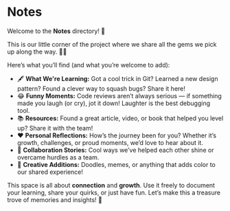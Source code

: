# Notes

Welcome to the **Notes** directory! 🎉

This is our little corner of the project where we share all the gems we pick up
along the way. 🧠✨

Here’s what you’ll find (and what you’re welcome to add):  

- 🖋️ **What We're Learning:** Got a cool trick in Git? Learned a new design
pattern? Found a clever way to squash bugs? Share it here!  
- 😂 **Funny Moments:** Code reviews aren’t always serious — if something made
you laugh (or cry), jot it down! Laughter is the best debugging tool.
- 📚 **Resources:** Found a great article, video, or book that helped you level
up? Share it with the team!
- ❤️ **Personal Reflections:** How’s the journey been for you? Whether it’s
growth, challenges, or proud moments, we’d love to hear about it.  
- 🤝 **Collaboration Stories:** Cool ways we’ve helped each other shine or
overcame hurdles as a team.  
- 🎨 **Creative Additions:** Doodles, memes, or anything that adds color to our
shared experience!

This space is all about **connection** and **growth**. Use it freely to document
your learning, share your quirks, or just have fun. Let’s make this a treasure
trove of memories and insights! 🚀
